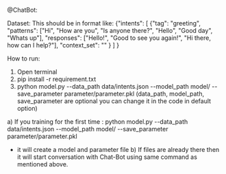 @ChatBot:

Dataset:
This should be in format like:
{"intents": [
        {"tag": "greeting",
         "patterns": ["Hi", "How are you", "Is anyone there?", "Hello", "Good day", "Whats up"],
         "responses": ["Hello!", "Good to see you again!", "Hi there, how can I help?"],
         "context_set": ""
        }
        ]
}

How to run:
1) Open terminal
2) pip install -r requirement.txt
3) python model.py --data_path data/intents.json --model_path model/ --save_parameter parameter/parameter.pkl
(data_path, model_path, save_parameter are optional you can change it in the code in default option)

a) If you training for the first time :
python model.py --data_path data/intents.json --model_path model/ --save_parameter parameter/parameter.pkl
- it will create a model and parameter file
b) If files are already there then it will start conversation with Chat-Bot using same command as mentioned above.
